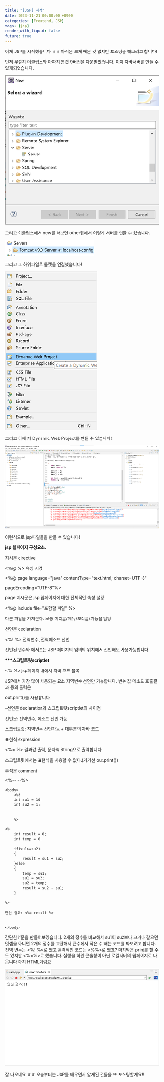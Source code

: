 ```yaml
---
title: "[JSP] 시작"
date: 2023-11-21 00:00:00 +0900
categories: [Frontend, JSP]
tags: [jsp]
render_with_liquid: false
future: true
---
```


이제 JSP를 시작했습니다 ㅎㅎ 아직은 크게 배운 것 없지만 포스팅을 해보려고 합니다!

먼저 무설치 이클립스와 아파치 톰캣 9버전을 다운받았습니다. 이제 자바서버를 만들 수 있게되었습니다.

![Desktop View](/assets/img/Frontend/JSP/Start/1.png)

그리고 이클립스에서 new를 해보면 other탭에서 이렇게 서버를 만들 수 있습니다.

![Desktop View](/assets/img/Frontend/JSP/Start/2.png)

그리고 그 하위파일로 톰캣을 연결했습니다!

![Desktop View](/assets/img/Frontend/JSP/Start/3.png)

그리고 이제 저 Dynamic Web Project를 만들 수 있습니다!

![Desktop View](/assets/img/Frontend/JSP/Start/4.png)

이런식으로 jsp파일들을 만들 수 있습니다!

**jsp 웹페이지 구성요소.**

지시문 directive

<%@ %> 속성 지정

<%@ page language="java" contentType="text/html; charset=UTF-8"

pageEncoding="UTF-8"%>

page 지시문은 jsp 웹페이지에 대한 전체적인 속성 설정

<%@ include file="포함할 파일" %>

다른 파일을 가져온다. 보통 머리글/메뉴/꼬리글/기능을 담당

선언문 declaration

<%! %> 전역변수, 전역메소드 선언

선언된 변수와 메서드는 JSP 페이지의 임의의 위치에서 선언해도 사용가능합니다

**\*\*\*스크립트릿scriptlet**

<% %> jsp페이지 내에서 자바 코드 블록

JSP에서 가장 많이 사용되는 요소 지역변수 선언만 가능합니다. 변수 값 메소드 호출결과 등의 출력은

out.print()를 사용합니다

\-선언문 declaration과 스크립트릿scriptlet의 차이점

선언문: 전역변수, 메소드 선언 가능

스크립트릿: 지역변수 선언가능 + 대부분의 자바 코드

표현식 expression

<%= %> 결과값 출력, 문자역 String으로 출력합니다.

스크립트릿에서는 표현식을 사용할 수 없다.(거기선 out.print())

주석문 comment

<%-- --%> <!-- -->

```
<body>
	<%!
	int su1 = 10;
	int su2 = 1;


	%>

<%
	int result = 0;
	int temp = 0;

	if(su1>=su2)
	{
		result = su1 + su2;
	}else
	{
		temp = su1;
		su1 = su2;
		su2 = temp;
		result = su2 - su1;
	}

%>

연산 결과: <%= result %>


</body>
```

간단한 if문을 만들어보겠습니다. 2개의 정수를 비교해서 su1이 su2보다 크거나 같으면 덧셈을 아니면 2개의 정수를 교환해서 큰수에서 작은 수 빼는 코드를 짜보려고 합니다. 전역 변수는 <%! %>로 했고 본격적인 코드는 <%%>로 했죠? 마지막은 print를 할 수 도 있지만 <%=%>로 했습니다. 실행을 하면 콘솔창이 아닌 로컬서버의 웹페이지로 나옵니다 마치 HTML처럼요

![Desktop View](/assets/img/Frontend/JSP/Start/5.png)

잘 나오네요 ㅎㅎ 오늘부터는 JSP를 배우면서 알게된 것들을 또 포스팅할게요!!
